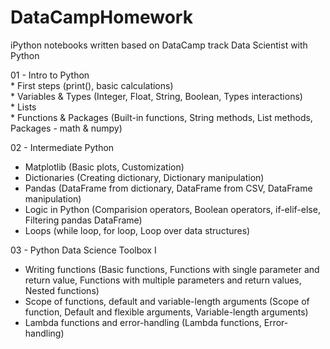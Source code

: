 # DataCampHomework
iPython notebooks written based on DataCamp track Data Scientist with Python

01 - Intro to Python    
    * First steps (print(), basic calculations)  
    * Variables & Types (Integer, Float, String, Boolean, Types interactions)  
    * Lists  
    * Functions & Packages (Built-in functions, String methods, List methods, Packages - math & numpy)
    
02 - Intermediate Python
   * Matplotlib (Basic plots, Customization)
   * Dictionaries (Creating dictionary, Dictionary manipulation)
   * Pandas (DataFrame from dictionary, DataFrame from CSV, DataFrame manipulation)
   * Logic in Python (Comparision operators, Boolean operators, if-elif-else, Filtering pandas DataFrame)
   * Loops (while loop, for loop, Loop over data structures)
   
03 - Python Data Science Toolbox I  
   * Writing functions (Basic functions, Functions with single parameter and return value, Functions with multiple parameters and return values, Nested functions)
   * Scope of functions, default and variable-length arguments (Scope of function, Default and flexible arguments, Variable-length arguments)
   * Lambda functions and error-handling (Lambda functions, Error-handling)
